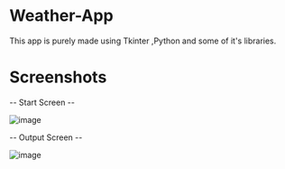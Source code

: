# Weather-App
This app is purely made using Tkinter ,Python and some of it's libraries.

# Screenshots
-- Start Screen --


![image](https://github.com/user-attachments/assets/4db5ba4c-b6f0-48a0-8d7d-5d9b48cbf053)

-- Output Screen --
                                
![image](https://github.com/user-attachments/assets/5a2920f8-34ea-4286-b9a0-9a896ef2035d)


